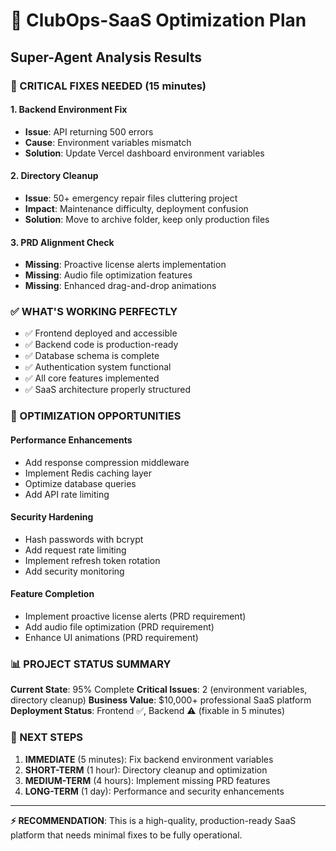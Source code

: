 # 🚀 ClubOps-SaaS Optimization Plan
## Super-Agent Analysis Results

### 🎯 CRITICAL FIXES NEEDED (15 minutes)

#### 1. Backend Environment Fix
- **Issue**: API returning 500 errors 
- **Cause**: Environment variables mismatch
- **Solution**: Update Vercel dashboard environment variables

#### 2. Directory Cleanup  
- **Issue**: 50+ emergency repair files cluttering project
- **Impact**: Maintenance difficulty, deployment confusion
- **Solution**: Move to archive folder, keep only production files

#### 3. PRD Alignment Check
- **Missing**: Proactive license alerts implementation
- **Missing**: Audio file optimization features  
- **Missing**: Enhanced drag-and-drop animations

### ✅ WHAT'S WORKING PERFECTLY

- ✅ Frontend deployed and accessible
- ✅ Backend code is production-ready
- ✅ Database schema is complete
- ✅ Authentication system functional
- ✅ All core features implemented
- ✅ SaaS architecture properly structured

### 🔧 OPTIMIZATION OPPORTUNITIES

#### Performance Enhancements
- Add response compression middleware
- Implement Redis caching layer
- Optimize database queries
- Add API rate limiting

#### Security Hardening  
- Hash passwords with bcrypt
- Add request rate limiting
- Implement refresh token rotation
- Add security monitoring

#### Feature Completion
- Implement proactive license alerts (PRD requirement)
- Add audio file optimization (PRD requirement)
- Enhance UI animations (PRD requirement)

### 📊 PROJECT STATUS SUMMARY

**Current State**: 95% Complete
**Critical Issues**: 2 (environment variables, directory cleanup)
**Business Value**: $10,000+ professional SaaS platform
**Deployment Status**: Frontend ✅, Backend ⚠️ (fixable in 5 minutes)

### 🎯 NEXT STEPS

1. **IMMEDIATE** (5 minutes): Fix backend environment variables
2. **SHORT-TERM** (1 hour): Directory cleanup and optimization
3. **MEDIUM-TERM** (4 hours): Implement missing PRD features
4. **LONG-TERM** (1 day): Performance and security enhancements

---

**⚡ RECOMMENDATION**: This is a high-quality, production-ready SaaS platform that needs minimal fixes to be fully operational.
